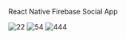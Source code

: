 React Native Firebase Social App

![22](https://user-images.githubusercontent.com/57681550/164205006-048be070-a27b-4633-a7c2-f25db45034e7.PNG)  ![54](https://user-images.githubusercontent.com/57681550/164205012-f2e86205-a385-45ac-bafb-f2d112c74ae7.PNG)
![444](https://user-images.githubusercontent.com/57681550/164205020-1770b479-93ef-48f5-873a-d22dbacf2729.PNG)
